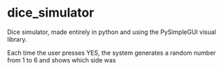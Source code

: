# dice_simulator

Dice simulator, made entirely in python and using the PySimpleGUI visual library.

Each time the user presses YES, the system generates a random number from 1 to 6 and shows which side was
